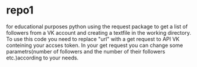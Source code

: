 # repo1
 for educational purposes
python 
using the request package to get a list of followers from a VK account and creating a textfile in the working directory. 
To use this code you need to replace "url" with a get request to API VK conteining your accses token.
In your get request you can change some parametrs(number of followers and the number of their followers etc.)according to your needs.
